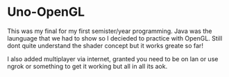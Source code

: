 # Uno-OpenGL
This was my final for my first semister/year programming. Java was the launguage that we had to show so I decieded to practice with OpenGL. Still dont quite understand the shader concept but it works greate so far!

I also added multiplayer via internet, granted you need to be on lan or use ngrok or something to get it working but all in all its aok.
